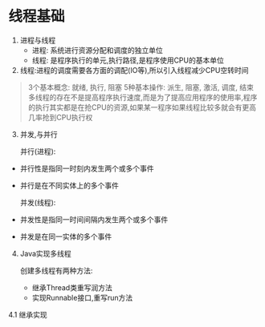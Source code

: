 # 线程基础

1. 进程与线程
   - 进程: 系统进行资源分配和调度的独立单位
   - 线程: 是程序执行的单元,执行路径,是程序使用CPU的基本单位
2. 线程:进程的调度需要各方面的调配(IO等),所以引入线程减少CPU空转时间
  >3个基本概念: 就绪, 执行, 阻塞
  >5种基本操作: 派生, 阻塞, 激活, 调度, 结束
  >多线程的存在不是提高程序执行速度,而是为了提高应用程序的使用率,程序的执行其实都是在抢CPU的资源,如果某一程序如果线程比较多就会有更高几率抢到CPU执行权
3. 并发,与并行
   
   并行(进程):
- 并行性是指同一时刻内发生两个或多个事件
- 并行是在不同实体上的多个事件

  并发(线程):
- 并发性是指同一时间间隔内发生两个或多个事件
- 并发是在同一实体的多个事件

4. Java实现多线程
   
   创建多线程有两种方法:
   
   - 继承Thread类重写润方法
   - 实现Runnable接口,重写run方法

 4.1 继承实现
 



